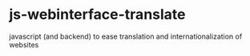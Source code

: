 js-webinterface-translate
=========================

javascript (and backend) to ease translation and internationalization of websites